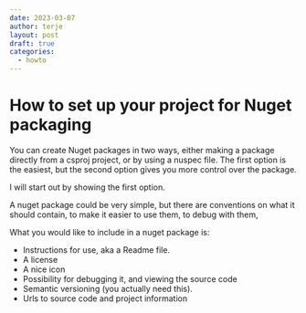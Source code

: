 ```yaml
---
date: 2023-03-07
author: terje
layout: post
draft: true
categories:
  - howto
---
```




# How to set up your project for Nuget packaging

You can create Nuget packages in two ways, either making a package directly from a csproj project, or by using a nuspec file.  The first option is the easiest, but the second option gives you more control over the package.

<!--more-->

I will start out by showing the first option.

A nuget package could be very simple, but there are conventions on what it should contain, to make it easier to use them, to debug with them,  

What you would like to include in a nuget package is:

- Instructions for use, aka a Readme file.
- A license
- A nice icon
- Possibility for debugging it, and viewing the source code
- Semantic versioning (you actually need this).
- Urls to source code and project information
